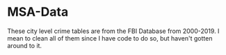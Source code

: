# MSA-Data
These city level crime tables are from the FBI Database from 2000-2019. I mean to clean all of them since I have code to do so, but haven't gotten around to it. 
